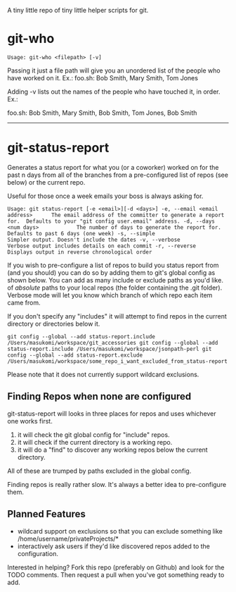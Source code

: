 A tiny little repo of tiny little helper scripts for git.

git-who
=======

`Usage: git-who <filepath> [-v]`

Passing it just a file path will give you an unordered list of the people who have worked on it. Ex.:
   foo.sh: Bob Smith, Mary Smith, Tom Jones

Adding -v lists out the names of the people who have touched it, in order. Ex.: 

   foo.sh: Bob Smith, Mary Smith, Bob Smith, Tom Jones, Bob Smith

--------------------------------------------------------------------------------------------

git-status-report
=================

Generates a status report for what you (or a coworker) worked on for the past n days from 
all of the branches from a pre-configured list of repos (see below) or the current repo.

Useful for those once a week emails your boss is always asking for.

`Usage: git status-report [-e <email>][-d <days>]
	-e, --email <email address>      The email address of the committer to generate a report for. 
	                                   Defaults to your "git config user.email" address.
	-d, --days <num days>            The number of days to generate the report for. Defaults to past 6 days (one week)
	-s, --simple                     Simpler output. Doesn't include the dates
	-v, --verbose                    Verbose output includes details on each commit
	-r, --reverse                    Displays output in reverse chronological order`


If you wish to pre-configure a list of repos to build you status report from 
(and you should) you can do so by adding them to git's global config 
as shown below. You can add as many include or exclude paths as you'd like.
of *absolute* paths to your local repos (the folder containing the .git folder).
Verbose mode will let you know which branch of which repo each item came from.

If you don't specify any "includes" it will attempt to find repos in the current directory or 
directories below it.

`git config --global --add status-report.include /Users/masukomi/workspace/git_accessories
git config --global --add status-report.include /Users/masukomi/workspace/jsonpath-perl
git config --global --add status-report.exclude /Users/masukomi/workspace/some_repo_i_want_excluded_from_status-report`


Please note that it does not currently support wildcard exclusions.

Finding Repos when none are configured
--------------------------------------

git-status-report will looks in three places for repos and uses whichever one works first.

1. it will check the git global config for "include" repos.
2. it will check if the current directory is a working repo.
3. it will do a "find" to discover any working repos below the current directory.

All of these are trumped by paths excluded in the global config.

Finding repos is really rather slow. It's always a better idea to pre-configure them.

Planned Features
-----------------
* wildcard support on exclusions so that you can exclude something like /home/username/privateProjects/\*
* interactively ask users if they'd like discovered repos added to the configuration.

Interested in helping? Fork this repo (preferably on Github) and look for the TODO comments. 
Then request a pull when you've got something ready to add.
